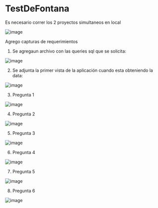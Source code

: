 # TestDeFontana

Es necesario correr los 2 proyectos simultaneos en local 

![image](https://github.com/felixC89/TestDeFontana/assets/39625792/7a91649f-3869-42ae-b7aa-6e8d5f824200)



Agrego capturas de requerimientos

1) Se agregaun archivo con las queries sql que se solicita:
   
![image](https://github.com/felixC89/TestDeFontana/assets/39625792/ceed9449-e528-4dd4-a908-e004854665ed)

2) Se adjunta la primer vista de la aplicación cuando esta obteniendo la data:

![image](https://github.com/felixC89/TestDeFontana/assets/39625792/3bcb8913-81f9-4e12-a41f-f92a3437ad59)

3) Pregunta 1

![image](https://github.com/felixC89/TestDeFontana/assets/39625792/ae6185b5-e432-4e0a-a3d4-f36767cc8511)

4) Pregunta 2

![image](https://github.com/felixC89/TestDeFontana/assets/39625792/5083b429-4fb2-4c95-9c05-640e2b2fad07)

5) Pregunta 3

![image](https://github.com/felixC89/TestDeFontana/assets/39625792/3217d2cf-09d6-4246-bdcf-79bc6a03ef47)

6) Pregunta 4

![image](https://github.com/felixC89/TestDeFontana/assets/39625792/d80c4271-f162-47c1-a808-abdaef58fe16)

7) Pregunta 5

![image](https://github.com/felixC89/TestDeFontana/assets/39625792/ef1d9ecb-0fe4-4ec8-9ce5-512f3c534932)

8) Pregunta 6

![image](https://github.com/felixC89/TestDeFontana/assets/39625792/7be7527c-24f2-4db8-ade9-000f36ed1b66)
